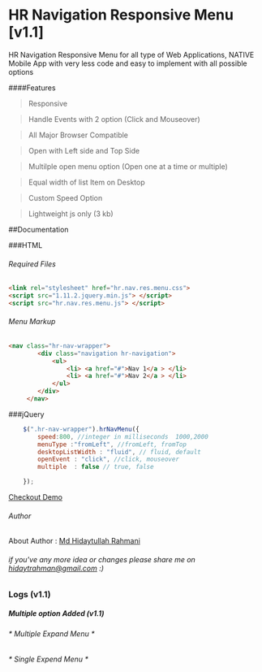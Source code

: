 # HR Navigation Responsive Menu [v1.1]

HR Navigation Responsive Menu for all type of Web Applications, NATIVE Mobile App with very less code and easy to implement with all possible options

####Features
>Responsive

>Handle Events with 2 option (Click and Mouseover)

>All Major Browser Compatible

>Open with Left side and Top Side

>Multilple open menu option (Open one at a time or multiple)

>Equal width of list Item on Desktop

>Custom Speed Option

>Lightweight js only (3 kb)

##Documentation

###HTML

###### Required Files <head>
```html
<link rel="stylesheet" href="hr.nav.res.menu.css">
<script src="1.11.2.jquery.min.js"> </script>
<script src="hr.nav.res.menu.js"> </script>
```
###### Menu Markup
```html
<nav class="hr-nav-wrapper">
		<div class="navigation hr-navigation">
			<ul>
				<li> <a href="#">Nav 1</a > </li>
				<li> <a href="#">Nav 2</a > </li>
			</ul>
		</div>
	 </nav>
```
	
###jQuery
```javascript
	$(".hr-nav-wrapper").hrNavMenu({ 
		speed:800, //integer in milliseconds  1000,2000
		menuType :"fromLeft", //fromLeft, fromTop
		desktopListWidth : "fluid", // fluid, default
		openEvent : "click", //click, mouseover
		multiple  : false // true, false

	});
```

[Checkout Demo ](https://run.plnkr.co/plunks/QLcT9d/)

###### Author
About Author : [Md Hidaytullah Rahmani](http://www.clickimagine.com)

###### if you've any more idea or changes please share me on hidaytrahman@gmail.com :)

### Logs (v1.1)
#####  Multiple option Added (v1.1)
###### * Multiple Expand Menu *
###### * Single Expend Menu *
